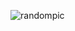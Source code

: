 ![randompic](https://user-images.githubusercontent.com/92359561/149450527-f2d3b1ec-84ce-4c0b-9e99-1a44108d5329.png)
